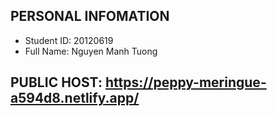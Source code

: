 ## PERSONAL INFOMATION

-   Student ID: 20120619
-   Full Name: Nguyen Manh Tuong

## PUBLIC HOST: https://peppy-meringue-a594d8.netlify.app/
